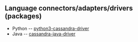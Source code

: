 ## Language connectors/adapters/drivers (packages)

- Python -- [python3-cassandra-driver](https://src.fedoraproject.org/rpms/python-cassandra-driver)
- Java -- [cassandra-java-driver](https://src.fedoraproject.org/rpms/cassandra-java-driver)
